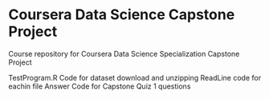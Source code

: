 # Coursera Data Science Capstone Project
Course repository for Coursera Data Science Specialization Capstone Project

TestProgram.R
Code for dataset download and unzipping
ReadLine code for eachin file
Answer Code for Capstone Quiz 1 questions
